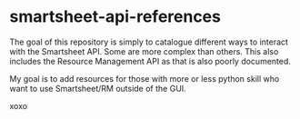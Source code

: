 # smartsheet-api-references
The goal of this repository is simply to catalogue different ways to interact with the Smartsheet API. Some are more complex than others. This also includes the Resource Management API as that is also poorly documented.

My goal is to add resources for those with more or less python skill who want to use Smartsheet/RM outside of the GUI.

xoxo

